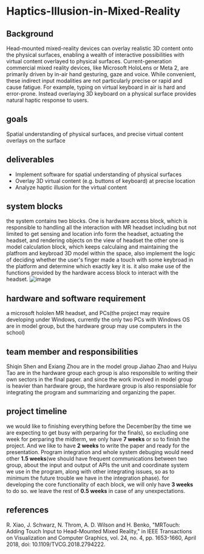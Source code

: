 # Haptics-Illusion-in-Mixed-Reality
## Background ##
Head-mounted mixed-reality devices can overlay realistic 3D content onto the
physical surfaces, enabling a wealth of interactive possibilities with virtual content overlayed to
physical surfaces. Current-generation commercial mixed reality devices, like Microsoft HoloLens or
Meta 2, are primarily driven by in-air hand gesturing, gaze and voice. While convenient, these
indirect input modalities are not particularly precise or rapid and cause fatigue. For example, typing
on virtual keyboard in air is hard and error-prone. Instead overlaying 3D keyboard on a physical
surface provides natural haptic response to users.
## goals ##
Spatial understanding of physical surfaces, and precise virtual content overlays on the surface
## deliverables ##
* Implement software for spatial understanding of physical surfaces
* Overlay 3D virtual content (e.g. buttons of keyboard) at precise location
* Analyze haptic illusion for the virtual content
## system blocks ##
the system contains two blocks. One is hardware access block, which is responsible to handling all the interaction with MR headset
including but not limited to get sensing and location info form the headset,  actuating the headset,  and rendering objects on the view of headset
the other one is model calculation block, which keeps calculaing and maintaining the platfrom and keybroad 3D model within the space, also implement the logic 
of deciding whether the user's finger made a touch with some keybroad in the platform and determine which exactly key it is. it also make use of the functions 
provided by the hardware access block to interact with the headset.
![image](https://user-images.githubusercontent.com/32824406/194563808-d5602f25-cc65-4123-b778-055dd42049c8.png)
## hardware and software requirement ##
a microsoft hololen MR headset, and PCs(the project may require developing under Windows, currently the only two PCs with Windows OS are in model group, but the hardware group may use computers in the school)
## team member and responsibilities ##
Shiqin Shen and Exiang Zhou are in the model group
Jiahao Zhao and Huiyu Tao are in the hardware group
each group is also responsible to writing their own sectors in the final paper.
and since the work involved in model group is heavier than hardware group, the hardware group is also responsiable for integrating the program 
and summarizing and organizing the paper.
## project timeline ##
we would like to finishing everything before the December(by the time we are expecting to get busy with perparing for the finals), so excluding one week for perparing the midterm, we only have __7 weeks__ or so to finish the project. And we like to have __2 weeks__ to write the paper and ready for the presentation.
Program integration and whole system debuging would need other __1.5 weeks__(we should have frequent communications between two group, about the input and 
output of APIs the unit and coordinate system we use in the program, along with other integrating issues, so as to minimum the future trouble we have in the integration phase). for developing the core functionality of each block, we will only have __3 weeks__ to do so. we leave the rest of __0.5 weeks__ in case of any unexpectations.
## references ##
R. Xiao, J. Schwarz, N. Throm, A. D. Wilson and H. Benko, "MRTouch: Adding Touch Input to Head-Mounted Mixed Reality," in IEEE Transactions on Visualization and Computer Graphics, vol. 24, no. 4, pp. 1653-1660, April 2018, doi: 10.1109/TVCG.2018.2794222.





